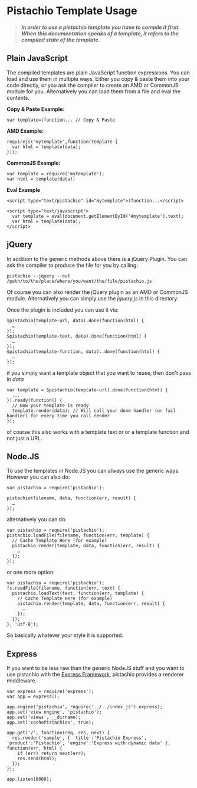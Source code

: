 # Pistachio Template Usage

> ***In order to use a pistachio template you have to compile it first. When this documentation speaks of a template, it refers to the compiled state of the template.***

## Plain JavaScript

The compiled templates are plain JavaScript function expressions. You can load and use them in multiple ways. Either you copy & paste them into your code directly, or you ask the compiler to create an AMD or CommonJS module for you. Alternatively you can load them from a file and eval the contents.

**Copy & Paste Example:**

    var template=(function... // Copy & Paste

**AMD Example:**

    requirejs('mytemplate',function(template {
      var html = template(data);
    }));

**CommonJS Example:**

    var template = require('mytemplate');
    var html = template(data);

**Eval Example**

    <script type="text/pistachio" id="mytemplate">(function...</script>

    <script type="text/javascript">
      var template = eval(document.getElementById('#mytemplate').text);
      var html = template(data);
    </script>

## jQuery

In addition to the generic methods above there is a jQuery Plugin. You can ask the compiler to produce the file for you by calling:

    pistachio --jquery --out /path/to/the/place/where/you/want/the/file/pistachio.js

Of course you can also render the jQuery plugin as an AMD or CommonJS module. Alternatively you can simply use the *jquery.js* in this directory.

Once the plugin is included you can use it via:

    $pistachio(template-url, data).done(function(html) {
      …
    });
    $pistachio(template-text, data).done(function(html) {
      …
    });
    $pistachio(template-function, data)..done(function(html) {
      …
    });

if you simply want a template object that you want to reuse, then don't pass in *data*

    var template = $pistachio(template-url).done(function(html) {
      ...
    }).ready(function() {
      // Now your template is ready
      template.render(data); // Will call your done handler (or fail handler) for every time you call render
    });

of course this also works with a template text or or a template function and not just a URL.

## Node.JS

To use the templates in Node.JS you can always use the generic ways. However you can also do:

    var pistachio = require('pistachio');

    pistachio(filename, data, function(err, result) {
      …
    });

alternatively you can do:

    var pistachio = require('pistachio');
    pistachio.loadFile(filename, function(err, template) {
      // Cache Template Here (for example)
      pistachio.render(template, data, function(err, result) {
        …
      });
    });

or one more option:

    var pistachio = require('pistachio');
    fs.readFile(filename, function(err, text) {
      pistachio.loadText(text, function(err, template) {
        // Cache Template Here (for example)
        pistachio.render(template, data, function(err, result) {
          …
        });
      });
    }, 'utf-8');

So basically whatever your style it is supported.

## Express

If you want to be less raw than the generic NodeJS stuff and you want to use pistachio with the [Express Framework](http://expressjs.com), pistachio provides a renderer middleware.

    var express = require('express');
    var app = express();

    app.engine('pistachio', require('../../index.js').express);
    app.set('view engine', 'pistachio');
    app.set('views', __dirname);
    app.set('cachePistachios', true);

    app.get('/', function(req, res, next) {
      res.render('sample', { 'title':'Pistachio Express', 'product':'Pistachio', 'engine':'Express with dynamic data' }, function(err, html) {
        if (err) return next(err);
        res.send(html);
      });
    });

    app.listen(8000);

